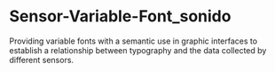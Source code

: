 # Sensor-Variable-Font_sonido
Providing variable fonts with a semantic use in graphic interfaces to establish a relationship between typography and the data collected by different sensors.
